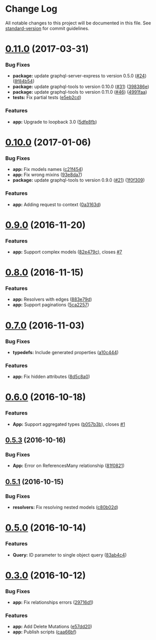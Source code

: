 # Change Log

All notable changes to this project will be documented in this file. See [standard-version](https://github.com/conventional-changelog/standard-version) for commit guidelines.

<a name="0.11.0"></a>
# [0.11.0](https://github.com/tallyb/loopback-graphql/compare/v0.10.0...v0.11.0) (2017-03-31)


### Bug Fixes

* **package:** update graphql-server-express to version 0.5.0 ([#24](https://github.com/tallyb/loopback-graphql/issues/24)) ([8f84b54](https://github.com/tallyb/loopback-graphql/commit/8f84b54))
* **package:** update graphql-tools to version 0.10.0 ([#31](https://github.com/tallyb/loopback-graphql/issues/31)) ([398386e](https://github.com/tallyb/loopback-graphql/commit/398386e))
* **package:** update graphql-tools to version 0.11.0 ([#46](https://github.com/tallyb/loopback-graphql/issues/46)) ([4991faa](https://github.com/tallyb/loopback-graphql/commit/4991faa))
* **tests:** Fix partial tests ([e5eb2cd](https://github.com/tallyb/loopback-graphql/commit/e5eb2cd))


### Features

* **app:** Upgrade to loopback 3.0 ([5dfe8fb](https://github.com/tallyb/loopback-graphql/commit/5dfe8fb))



<a name="0.10.0"></a>
# [0.10.0](https://github.com/tallyb/loopback-graphql/compare/v0.9.0...v0.10.0) (2017-01-06)


### Bug Fixes

* **app:** Fix models names ([c21f454](https://github.com/tallyb/loopback-graphql/commit/c21f454))
* **app:** Fix wrong mixins ([93e8da7](https://github.com/tallyb/loopback-graphql/commit/93e8da7))
* **package:** update graphql-tools to version 0.9.0 ([#21](https://github.com/tallyb/loopback-graphql/issues/21)) ([1f0f309](https://github.com/tallyb/loopback-graphql/commit/1f0f309))


### Features

* **app:** Adding request to context ([0a3163d](https://github.com/tallyb/loopback-graphql/commit/0a3163d))



<a name="0.9.0"></a>
# [0.9.0](https://github.com/tallyb/loopback-graphql/compare/v0.8.0...v0.9.0) (2016-11-20)


### Features

* **app:** Support complex models ([82e479c](https://github.com/tallyb/loopback-graphql/commit/82e479c)), closes [#7](https://github.com/tallyb/loopback-graphql/issues/7)



<a name="0.8.0"></a>
# [0.8.0](https://github.com/tallyb/loopback-graphql/compare/v0.7.0...v0.8.0) (2016-11-15)


### Features

* **app:** Resolvers with edges ([883e79d](https://github.com/tallyb/loopback-graphql/commit/883e79d))
* **app:** Support paginations ([5ca2257](https://github.com/tallyb/loopback-graphql/commit/5ca2257))



<a name="0.7.0"></a>
# [0.7.0](https://github.com/tallyb/loopback-graphql/compare/v0.6.0...v0.7.0) (2016-11-03)


### Bug Fixes

* **typedefs:** Include generated properties ([a10c444](https://github.com/tallyb/loopback-graphql/commit/a10c444))


### Features

* **app:** Fix hidden attributes ([8d5c8a0](https://github.com/tallyb/loopback-graphql/commit/8d5c8a0))



<a name="0.6.0"></a>
# [0.6.0](https://github.com/tallyb/loopback-graphql/compare/v0.5.3...v0.6.0) (2016-10-18)


### Features

* **App:** Support aggregated types ([b057b3b](https://github.com/tallyb/loopback-graphql/commit/b057b3b)), closes [#1](https://github.com/tallyb/loopback-graphql/issues/1)



<a name="0.5.3"></a>
## [0.5.3](https://github.com/tallyb/loopback-graphql/compare/v0.5.2...v0.5.3) (2016-10-16)


### Bug Fixes

* **App:** Error on ReferencesMany relationship ([81f0821](https://github.com/tallyb/loopback-graphql/commit/81f0821))



<a name="0.5.1"></a>
## [0.5.1](https://github.com/tallyb/loopback-graphql/compare/v0.5.0...0.5.1) (2016-10-15)


### Bug Fixes

* **resolvers:** Fix resolving nested models ([c80b02d](https://github.com/tallyb/loopback-graphql/commit/c80b02d))



<a name="0.5.0"></a>
# [0.5.0](https://github.com/tallyb/loopback-graphql/compare/v0.3.0...v0.5.0) (2016-10-14)


### Features

* **Query:** ID parameter to single object query ([83ab4c4](https://github.com/tallyb/loopback-graphql/commit/83ab4c4))



<a name="0.3.0"></a>
# [0.3.0](https://github.com/tallyb/loopback-graphql/compare/v0.2.1...v0.3.0) (2016-10-12)


### Bug Fixes

* **app:** Fix relationships errors ([29716d1](https://github.com/tallyb/loopback-graphql/commit/29716d1))


### Features

* **app:** Add Delete Mutations ([e57dd20](https://github.com/tallyb/loopback-graphql/commit/e57dd20))
* **app:** Publish scripts ([caa66bf](https://github.com/tallyb/loopback-graphql/commit/caa66bf))
